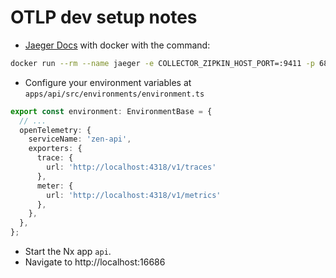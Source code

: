 # OTLP dev setup notes

- [Jaeger Docs](https://www.jaegertracing.io/docs/1.58/getting-started/) with docker with the command:

```bash
docker run --rm --name jaeger -e COLLECTOR_ZIPKIN_HOST_PORT=:9411 -p 6831:6831/udp -p 6832:6832/udp -p 5778:5778 -p 16686:16686 -p 4317:4317 -p 4318:4318 -p 14250:14250 -p 14268:14268 -p 14269:14269 -p 9411:9411 jaegertracing/all-in-one:1.58
```

- Configure your environment variables at `apps/api/src/environments/environment.ts`

```ts
export const environment: EnvironmentBase = {
  // ...
  openTelemetry: {
    serviceName: 'zen-api',
    exporters: {
      trace: { 
        url: 'http://localhost:4318/v1/traces'
      },
      meter: { 
        url: 'http://localhost:4318/v1/metrics'
      },
    },
  },
};
```
- Start the Nx app `api`.
- Navigate to http://localhost:16686